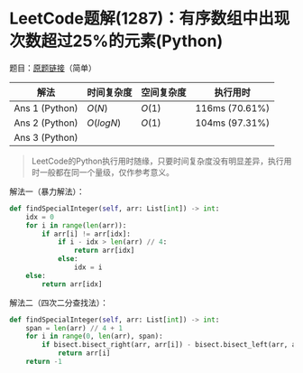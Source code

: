 # LeetCode题解(1287)：有序数组中出现次数超过25%的元素(Python)

题目：[原题链接](https://leetcode-cn.com/problems/element-appearing-more-than-25-in-sorted-array/)（简单）

| 解法           | 时间复杂度 | 空间复杂度 | 执行用时       |
| -------------- | ---------- | ---------- | -------------- |
| Ans 1 (Python) | $O(N)$     | $O(1)$     | 116ms (70.61%) |
| Ans 2 (Python) | $O(logN)$  | $O(1)$     | 104ms (97.31%) |
| Ans 3 (Python) |            |            |                |

>  LeetCode的Python执行用时随缘，只要时间复杂度没有明显差异，执行用时一般都在同一个量级，仅作参考意义。

解法一（暴力解法）：

```python
def findSpecialInteger(self, arr: List[int]) -> int:
    idx = 0
    for i in range(len(arr)):
        if arr[i] != arr[idx]:
            if i - idx > len(arr) // 4:
                return arr[idx]
            else:
                idx = i
    else:
        return arr[idx]
```

解法二（四次二分查找法）：

```python
def findSpecialInteger(self, arr: List[int]) -> int:
    span = len(arr) // 4 + 1
    for i in range(0, len(arr), span):
        if bisect.bisect_right(arr, arr[i]) - bisect.bisect_left(arr, arr[i]) >= span:
            return arr[i]
    return -1
```
